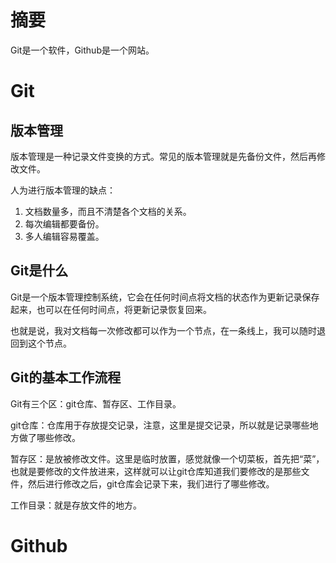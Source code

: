 # 摘要

Git是一个软件，Github是一个网站。



# Git

## 版本管理

版本管理是一种记录文件变换的方式。常见的版本管理就是先备份文件，然后再修改文件。

人为进行版本管理的缺点：
1. 文档数量多，而且不清楚各个文档的关系。
2. 每次编辑都要备份。
3. 多人编辑容易覆盖。

## Git是什么

Git是一个版本管理控制系统，它会在任何时间点将文档的状态作为更新记录保存起来，也可以在任何时间点，将更新记录恢复回来。

也就是说，我对文档每一次修改都可以作为一个节点，在一条线上，我可以随时退回到这个节点。

## Git的基本工作流程

Git有三个区：git仓库、暂存区、工作目录。

git仓库：仓库用于存放提交记录，注意，这里是提交记录，所以就是记录哪些地方做了哪些修改。

暂存区：是放被修改文件。这里是临时放置，感觉就像一个切菜板，首先把“菜”，也就是要修改的文件放进来，这样就可以让git仓库知道我们要修改的是那些文件，然后进行修改之后，git仓库会记录下来，我们进行了哪些修改。

工作目录：就是存放文件的地方。



# Github


